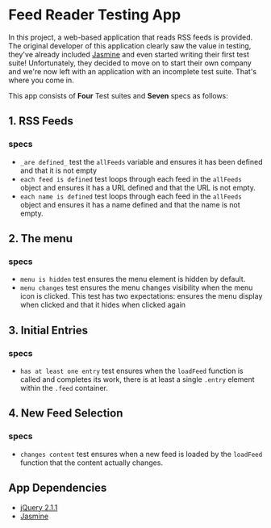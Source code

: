 # Feed Reader Testing App

In this project, a web-based application that reads RSS feeds is provided. The original developer of this application clearly saw the value in testing, they've already included [Jasmine](http://jasmine.github.io/) and even started writing their first test suite! Unfortunately, they decided to move on to start their own company and we're now left with an application with an incomplete test suite. That's where you come in.

This app consists of **Four** Test suites and **Seven** specs as follows:

## 1. RSS Feeds 
### specs
* `_are defined_`
test the `allFeeds` variable and ensures it has been defined and that it is not empty
* `each feed is defined`
test loops through each feed in the `allFeeds` object and ensures it has a URL defined and that the URL is not empty.
* `each name is defined`
test loops through each feed in the `allFeeds` object and ensures it has a name defined and that the name is not empty.

## 2. The menu
### specs
* `menu is hidden`
test ensures the menu element is hidden by default.
* `menu changes`
test ensures the menu changes visibility when the menu icon is clicked. This test has two expectations: ensures the menu display when clicked and that it hides when clicked again

## 3. Initial Entries
### specs
* `has at least one entry`
test ensures when the `loadFeed` function is called and completes its work, there is at least a single `.entry` element within the `.feed` container.

## 4. New Feed Selection
### specs
* `changes content`
test ensures when a new feed is loaded by the `loadFeed` function that the content actually changes.


## App Dependencies

- [jQuery 2.1.1](http://ajax.googleapis.com/ajax/libs/jquery/2.1.1/jquery.min.js)
- [Jasmine](http://jasmine.github.io/)